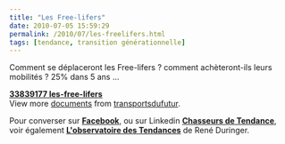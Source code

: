 ```yaml
---
title: "Les Free-lifers"
date: 2010-07-05 15:59:29
permalink: /2010/07/les-freelifers.html
tags: [tendance, transition générationnelle]
---
```


<p>Comment se déplaceront les Free-lifers ? comment achèteront-ils leurs mobilités ? 25% dans 5 ans ...<br /></p> <div id="__ss_4684086"><strong><a href="http://www.slideshare.net/transportsdufutur/33839177-lesfreelifers" title="33839177 les-free-lifers">33839177 les-free-lifers</a></strong>   <div>View more <a href="http://www.slideshare.net/">documents</a> from <a href="http://www.slideshare.net/transportsdufutur">transportsdufutur</a>.</div></div> <p>Pour converser sur <strong><a href="http://www.facebook.com/group.php?gid=141153129232847&ref=mf" target="_blank">Facebook</a></strong>, ou sur Linkedin <strong><a href="http://www.linkedin.com/groups?home=&gid=1416777&trk=anet_ug_hm&goback=%2Enmp_*1_*1" target="_blank">Chasseurs de Tendance</a></strong>, voir également <strong><a href="http://smartfutur.blogspirit.com/archive/2010/07/03/1-francais-sur-5-sera-un-free-lifer-en-2015.html" target="_blank">L'observatoire des Tendances</a></strong> de René Duringer. <br /> </p>
